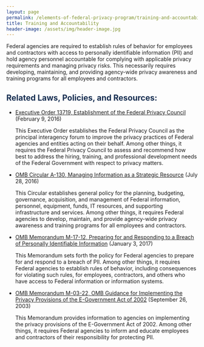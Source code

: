 ```yaml
---
layout: page
permalink: /elements-of-federal-privacy-program/training-and-accountability/
title: Training and Accountability
header-image: /assets/img/header-image.jpg
---
```


Federal agencies are required to establish rules of behavior for employees and contractors with access to personally identifiable information (PII) and hold agency personnel accountable for complying with applicable privacy requirements and managing privacy risks. This necessarily requires developing, maintaining, and providing agency-wide privacy awareness and training programs for all employees and contractors.

<h2 class="font-sans-lg text-gray-70" style="color:#162E51">Related Laws, Policies, and Resources:</h2>


* [Executive Order 13719, Establishment of the Federal Privacy Council](https://www.govinfo.gov/content/pkg/CFR-2017-title3-vol1/pdf/CFR-2017-title3-vol1-eo13719.pdf) (February 9, 2016)

    This Executive Order establishes the Federal Privacy Council as the principal interagency forum to improve the privacy practices of Federal agencies and entities acting on their behalf. Among other things, it requires the Federal Privacy Council to assess and recommend how best to address the hiring, training, and professional development needs of the Federal Government with respect to privacy matters.
* [OMB Circular A-130, Managing Information as a Strategic Resource](https://www.whitehouse.gov/sites/whitehouse.gov/files/omb/circulars/A130/a130revised.pdf) (July 28, 2016)

    This Circular establishes general policy for the planning, budgeting, governance, acquisition, and management of Federal information, personnel, equipment, funds, IT resources, and supporting infrastructure and services. Among other things, it requires Federal agencies to develop, maintain, and provide agency-wide privacy awareness and training programs for all employees and contractors.
* [OMB Memorandum M-17-12, Preparing for and Responding to a Breach of Personally Identifiable Information](https://www.whitehouse.gov/sites/whitehouse.gov/files/omb/memoranda/2017/m-17-12_0.pdf) (January 3, 2017)

    This Memorandum sets forth the policy for Federal agencies to prepare for and respond to a breach of PII. Among other things, it requires Federal agencies to establish rules of behavior, including consequences for violating such rules, for employees, contractors, and others who have access to Federal information or information systems.
* [OMB Memorandum M-03-22, OMB Guidance for Implementing the Privacy Provisions of the E-Government Act of 2002](https://www.whitehouse.gov/sites/whitehouse.gov/files/omb/memoranda/2003/m03_22.pdf) (September 26, 2003)

    This Memorandum provides information to agencies on implementing the privacy provisions of the E-Government Act of 2002. Among other things, it requires Federal agencies to inform and educate employees and contractors of their responsibility for protecting PII.
